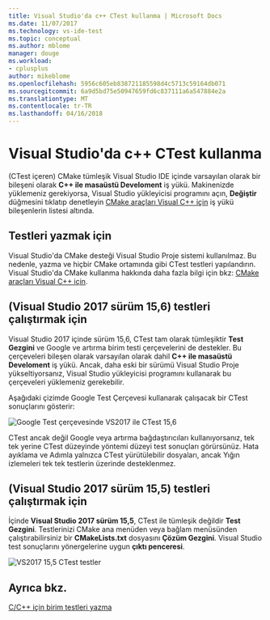 ```yaml
---
title: Visual Studio'da c++ CTest kullanma | Microsoft Docs
ms.date: 11/07/2017
ms.technology: vs-ide-test
ms.topic: conceptual
ms.author: mblome
manager: douge
ms.workload:
- cplusplus
author: mikeblome
ms.openlocfilehash: 5956c605eb838721185598d4c5713c59164db071
ms.sourcegitcommit: 6a9d5bd75e50947659fd6c837111a6a547884e2a
ms.translationtype: MT
ms.contentlocale: tr-TR
ms.lasthandoff: 04/16/2018
---
```

# <a name="how-to-use-ctest-for-c-in-visual-studio"></a>Visual Studio'da c++ CTest kullanma

(CTest içeren) CMake tümleşik Visual Studio IDE içinde varsayılan olarak bir bileşeni olarak **C++ ile masaüstü Develoment** iş yükü. Makinenizde yüklemeniz gerekiyorsa, Visual Studio yükleyicisi programını açın, **Değiştir** düğmesini tıklatıp denetleyin [CMake araçları Visual C++ için](/cpp/ide/cmake-tools-for-visual-cpp) iş yükü bileşenlerin listesi altında.

## <a name="to-write-tests"></a>Testleri yazmak için

Visual Studio'da CMake desteği Visual Studio Proje sistemi kullanılmaz. Bu nedenle, yazma ve hiçbir CMake ortamında gibi CTest testleri yapılandırın. Visual Studio'da CMake kullanma hakkında daha fazla bilgi için bkz: [CMake araçları Visual C++ için](/cpp/ide/cmake-tools-for-visual-cpp).

## <a name="to-run-tests-visual-studio-2017-version-156"></a>(Visual Studio 2017 sürüm 15,6) testleri çalıştırmak için

Visual Studio 2017 içinde sürüm 15,6, CTest tam olarak tümleşiktir **Test Gezgini** ve Google ve artırma birim testi çerçevelerini de destekler. Bu çerçeveleri bileşen olarak varsayılan olarak dahil **C++ ile masaüstü Develoment** iş yükü. Ancak, daha eski bir sürümü Visual Studio Proje yükseltiyorsanız, Visual Studio yükleyicisi programını kullanarak bu çerçeveleri yüklemeniz gerekebilir.

Aşağıdaki çizimde Google Test Çerçevesi kullanarak çalışacak bir CTest sonuçlarını gösterir:

![Google Test çerçevesinde VS2017 ile CTest 15,6](media/ctest-test-explorer.png "CTest ve Google testinde Test Gezgini")

CTest ancak değil Google veya artırma bağdaştırıcıları kullanıyorsanız, tek tek yerine CTest düzeyinde yöntemi düzeyi test sonuçları görürsünüz. Hata ayıklama ve Adımla yalnızca CTest yürütülebilir dosyaları, ancak Yığın izlemeleri tek tek testlerin üzerinde desteklenmez.

## <a name="to-run-tests-visual-studio-2017-version-155"></a>(Visual Studio 2017 sürüm 15,5) testleri çalıştırmak için

İçinde **Visual Studio 2017 sürüm 15,5**, CTest ile tümleşik değildir **Test Gezgini**. Testlerinizi CMake ana menüden veya bağlam menüsünden çalıştırabilirsiniz bir **CMakeLists.txt** dosyasını **Çözüm Gezgini**. Visual Studio test sonuçlarını yönergelerine uygun **çıktı penceresi**.

![VS2017 15,5 CTest testler](media/cpp-cmake-run-tests.png "çalıştırmak CTest içinde 15,5 testleri")

## <a name="see-also"></a>Ayrıca bkz.

[C/C++ için birim testleri yazma](writing-unit-tests-for-c-cpp.md)